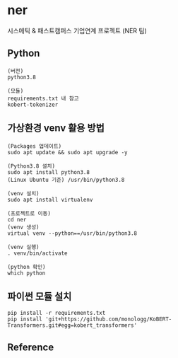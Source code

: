 # ner
시스메틱 &amp; 패스트캠퍼스 기업연계 프로젝트 (NER 팀)

## Python
    (버전)
    python3.8
    
    (모듈)
    requirements.txt 내 참고
    kobert-tokenizer

## 가상환경 venv 활용 방법

    (Packages 업데이트)
    sudo apt update && sudo apt upgrade -y
    
    (Python3.8 설치)
    sudo apt install python3.8
    (Linux Ubuntu 기준) /usr/bin/python3.8
    
    (venv 설치)
    sudo apt install virtualenv
    
    (프로젝트로 이동)
    cd ner
    (venv 생성)
    virtual venv --python==/usr/bin/python3.8
    
    (venv 실행)
    . venv/bin/activate
    
    (python 확인)
    which python

## 파이썬 모듈 설치
    pip install -r requirements.txt
    pip install 'git+https://github.com/monologg/KoBERT-Transformers.git#egg=kobert_transformers'

## Reference
